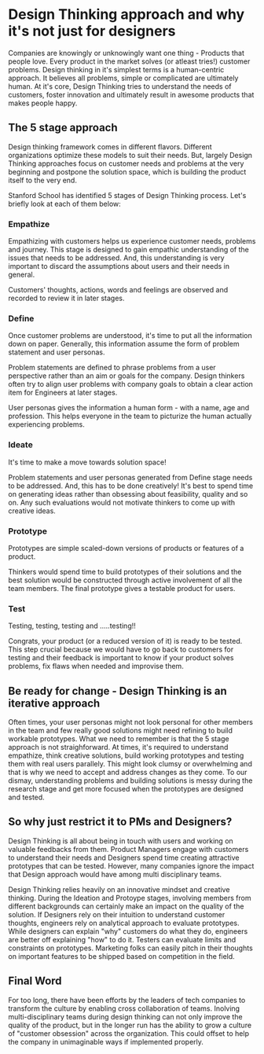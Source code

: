 # Design Thinking approach and why it's not just for designers

Companies are knowingly or unknowingly want one thing - Products that people love. Every product in the market solves (or atleast tries!) customer problems. 
Design thinking in it's simplest terms is a human-centric approach. It believes all problems, simple or complicated are ultimately human. At it's core, Design Thinking tries to understand the needs of customers, foster innovation and ultimately result in awesome products that makes people happy.

## The 5 stage approach

Design thinking framework comes in different flavors. Different organizations optimize these models to suit their needs. But, largely Design Thinking approaches focus on customer needs and problems at the very beginning and postpone the solution space, which is building the product itself to the very end.

Stanford School has identified 5 stages of Design Thinking process. Let's briefly look at each of them below:

### Empathize 

Empathizing with customers helps us experience customer needs, problems and journey. This stage is designed to gain empathic understanding of the issues that needs to be addressed. And, this understanding is very important to discard the assumptions about users and their needs in general. 

Customers' thoughts, actions, words and feelings are observed and recorded to review it in later stages.

### Define

Once customer problems are understood, it's time to put all the information down on paper. Generally, this information assume the form of problem statement and user personas. 

Problem statements are defined to phrase problems from a user perspective rather than an aim or goals for the company. Design thinkers often try to align user problems with company goals to obtain a clear action item for Engineers at later stages.

User personas gives the information a human form - with a name, age and profession. This helps everyone in the team to picturize the human actually experiencing problems.

### Ideate

It's time to make a move towards solution space!

Problem statements and user personas generated from Define stage needs to be addressed. And, this has to be done creatively! It's best to spend time on generating ideas rather than obsessing about feasibility, quality and so on. Any such evaluations would not motivate thinkers to come up with creative ideas.

### Prototype

Prototypes are simple scaled-down versions of products or features of a product. 

Thinkers would spend time to build prototypes of their solutions and the best solution would be constructed through active involvement of all the team members. The final prototype gives a testable product for users. 

### Test

Testing, testing, testing and .....testing!!

Congrats, your product (or a reduced version of it) is ready to be tested. This step crucial because we would have to go back to customers for testing and their feedback is important to know if your product solves problems, fix flaws when needed and improvise them.

## Be ready for change - Design Thinking is an iterative approach

Often times, your user personas might not look personal for other members in the team and few really good solutions might need refining to build workable prototypes. What we need to remember is that the 5 stage approach is not straighforward. At times, it's required to understand empathize, think creative solutions, build working prototypes and testing them with real users parallely. This might look clumsy or overwhelming and that is why we need to accept and address changes as they come. To our dismay, understanding problems and building solutions is messy during the research stage and get more focused when the prototypes are designed and tested. 

## So why just restrict it to PMs and Designers?

Design Thinking is all about being in touch with users and working on valuable feedbacks from them. Product Managers engage with customers to understand their needs and Designers spend time creating attractive prototypes that can be tested. However, many companies ignore the impact that Design approach would have among multi disciplinary teams. 

Design Thinking relies heavily on an innovative mindset and creative thinking. During the Ideation and Protoype stages, involving members from different backgrounds can certainly make an impact on the quality of the solution. 
If Designers rely on their intuition to understand customer thoughts, engineers rely on analytical approach to evaluate prototypes. 
While designers can explain "why" customers do what they do, engineers are better off explaining "how" to do it. 
Testers can evaluate limits and constraints on prototypes. 
Marketing folks can easily pitch in their thoughts on important features to be shipped based on competition in the field. 


## Final Word

For too long, there have been efforts by the leaders of tech companies to transform the culture by enabling cross collaboration of teams. Inolving multi-disciplinary teams during design thinking can not only improve the quality of the product, but in the longer run has the ability to grow a culture of "customer obsession" across the organization. This could offset to help the company in unimaginable ways if implemented properly. 


